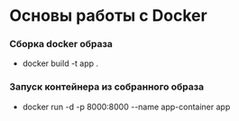 # Основы работы с Docker

### Сборка docker образа

- docker build -t app .

### Запуск контейнера из собранного образа
- docker run -d -p 8000:8000 --name app-container app
